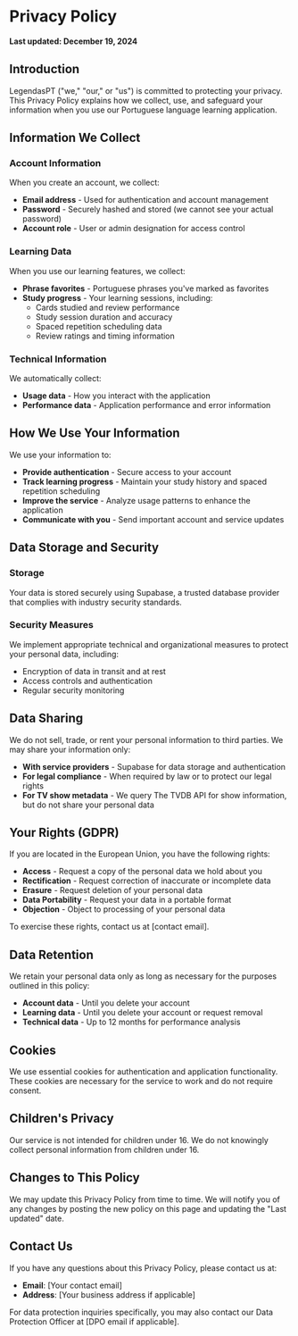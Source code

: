 # Privacy Policy

**Last updated: December 19, 2024**

## Introduction

LegendasPT ("we," "our," or "us") is committed to protecting your privacy. This Privacy Policy explains how we collect, use, and safeguard your information when you use our Portuguese language learning application.

## Information We Collect

### Account Information
When you create an account, we collect:
- **Email address** - Used for authentication and account management
- **Password** - Securely hashed and stored (we cannot see your actual password)
- **Account role** - User or admin designation for access control

### Learning Data
When you use our learning features, we collect:
- **Phrase favorites** - Portuguese phrases you've marked as favorites
- **Study progress** - Your learning sessions, including:
  - Cards studied and review performance
  - Study session duration and accuracy
  - Spaced repetition scheduling data
  - Review ratings and timing information

### Technical Information
We automatically collect:
- **Usage data** - How you interact with the application
- **Performance data** - Application performance and error information

## How We Use Your Information

We use your information to:
- **Provide authentication** - Secure access to your account
- **Track learning progress** - Maintain your study history and spaced repetition scheduling
- **Improve the service** - Analyze usage patterns to enhance the application
- **Communicate with you** - Send important account and service updates

## Data Storage and Security

### Storage
Your data is stored securely using Supabase, a trusted database provider that complies with industry security standards.

### Security Measures
We implement appropriate technical and organizational measures to protect your personal data, including:
- Encryption of data in transit and at rest
- Access controls and authentication
- Regular security monitoring

## Data Sharing

We do not sell, trade, or rent your personal information to third parties. We may share your information only:
- **With service providers** - Supabase for data storage and authentication
- **For legal compliance** - When required by law or to protect our legal rights
- **For TV show metadata** - We query The TVDB API for show information, but do not share your personal data

## Your Rights (GDPR)

If you are located in the European Union, you have the following rights:
- **Access** - Request a copy of the personal data we hold about you
- **Rectification** - Request correction of inaccurate or incomplete data
- **Erasure** - Request deletion of your personal data
- **Data Portability** - Request your data in a portable format
- **Objection** - Object to processing of your personal data

To exercise these rights, contact us at [contact email].

## Data Retention

We retain your personal data only as long as necessary for the purposes outlined in this policy:
- **Account data** - Until you delete your account
- **Learning data** - Until you delete your account or request removal
- **Technical data** - Up to 12 months for performance analysis

## Cookies

We use essential cookies for authentication and application functionality. These cookies are necessary for the service to work and do not require consent.

## Children's Privacy

Our service is not intended for children under 16. We do not knowingly collect personal information from children under 16.

## Changes to This Policy

We may update this Privacy Policy from time to time. We will notify you of any changes by posting the new policy on this page and updating the "Last updated" date.

## Contact Us

If you have any questions about this Privacy Policy, please contact us at:
- **Email**: [Your contact email]
- **Address**: [Your business address if applicable]

For data protection inquiries specifically, you may also contact our Data Protection Officer at [DPO email if applicable].